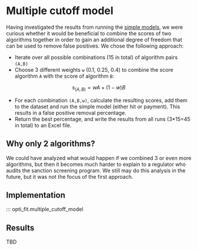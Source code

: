 # Multiple cutoff model

Having investigated the results from running the [simple models](simple-model.md), we were curious whether it would be beneficial to combine the scores of two algorithms together in order to gain an additional degree of freedom that can be used to remove false positives. We chose the following approach:

- Iterate over all possible combinations (15 in total) of algorithm pairs `(A,B)`
- Choose 3 different weights `w` (0.1, 0.25, 0.4) to combine the score algorithm `A` with the score of algorithm `B`:

$$
s_{(A,B)} = wA + (1-w)B
$$

- For each combination `(A,B,w)`, calculate the resulting scores, add them to the dataset and run the simple model (either hit or payment). This results in a false positive removal percentage.
- Return the best percentage, and write the results from all runs (3*15=45 in total) to an Excel file.

## Why only 2 algorithms?

We could have analyzed what would happen if we combined 3 or even more algorithms, but then it becomes much harder to explain to a regulator who audits the sanction screening program. We still may do this analysis in the future, but it was not the focus of the first approach.

## Implementation

::: opti_fit.multiple_cutoff_model

## Results

TBD
